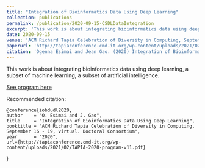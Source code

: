 ```yaml
---
title: "Integration of Bioinformatics Data Using Deep Learning"
collection: publications
permalink: /publication/2020-09-15-CSDLDataIntegration
excerpt: 'This work is about integrating bioinformatics data using deep learning, a subset of machine learning, a subset of artificial intelligence.'
date: 2020-09-15
venue: 'ACM Richard Tapia Celebration of Diversity in Computing, September 16 - 19, 2020, virtual. Doctoral Consortium (This conference did not have a Proceedings at the time of the conference. Therefore, this work was peer-reviewed, accepted, and presented but may be absent from any published bibliography)'
paperurl: 'http://tapiaconference.cmd-it.org/wp-content/uploads/2021/02/TAPIA-2020-program-v11.pdf'
citation: 'Ogenna Esimai and Jean Gao. (2020) Integration of Bioinformatics Data Using Deep Learning. ACM Richard Tapia Celebration of Diversity in Computing, September 16 - 19, 2020, virtual. Doctoral Consortium. Accepted.'
---
```

This work is about integrating bioinformatics data using deep learning, a subset of machine learning, a subset of artificial intelligence.

[See program here](http://tapiaconference.cmd-it.org/wp-content/uploads/2021/02/TAPIA-2020-program-v11.pdf)

Recommended citation: 

    @conference{iobdudl2020,
    author    = "O. Esimai and J. Gao",
    title     = "Integration of Bioinformatics Data Using Deep Learning",
    booktitle = "ACM Richard Tapia Celebration of Diversity in Computing, September 16 - 19, virtual. Doctoral Consortium",
    year      = "2020",
    url={http://tapiaconference.cmd-it.org/wp-content/uploads/2021/02/TAPIA-2020-program-v11.pdf}
  }

